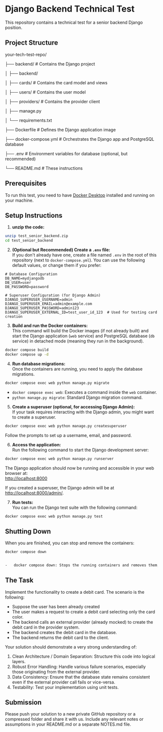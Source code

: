 # Django Backend Technical Test  
  
This repository contains a technical test for a senior backend Django position.  
  
## Project Structure  
  
  

your-tech-test-repo/

├── backend/ # Contains the Django project

│ ├── backend/

│ ├── cards/ # Contains the card model and views

│ ├── users/ # Contains the user model

│ ├── providers/ # Contains the provider client

│ ├── manage.py

│ └── requirements.txt

├── Dockerfile # Defines the Django application image

├── docker-compose.yml # Orchestrates the Django app and PostgreSQL database

├── .env # Environment variables for database (optional, but recommended)

└── README.md # These instructions

  
  
  

## Prerequisites  
  
To run this test, you need to have [Docker Desktop](https://www.docker.com/products/docker-desktop/) installed and running on your machine.  
  
## Setup Instructions  
  
1. **unzip the code:**  
```bash  
unzip test_senior_backend.zip
cd test_senior_backend   
```  
  
2. **(Optional but Recommended) Create a `.env` file:**  
If you don't already have one, create a file named `.env` in the root of this repository (next to `docker-compose.yml`). You can use the following default values, or change them if you prefer:  
```env  
# Database Configuration
DB_NAME=mydjangodb  
DB_USER=user  
DB_PASSWORD=password  

# Superuser Configuration (for Django Admin)
DJANGO_SUPERUSER_USERNAME=admin
DJANGO_SUPERUSER_EMAIL=admin@example.com
DJANGO_SUPERUSER_PASSWORD=admin123
DJANGO_SUPERUSER_EXTERNAL_ID=test_user_id_123  # Used for testing card creation
```  
  
3. **Build and run the Docker containers:**  
This command will build the Docker images (if not already built) and start the Django application (`web` service) and PostgreSQL database (`db` service) in detached mode (meaning they run in the background).  
```bash  
docker compose build  
docker compose up -d  
```  
  
4. **Run database migrations:**  
Once the containers are running, you need to apply the database migrations.  
```bash  
docker compose exec web python manage.py migrate  
```  
* `docker compose exec web`: Executes a command inside the `web` container.  
* `python manage.py migrate`: Standard Django migration command.  
  
5. **Create a superuser (optional, for accessing Django Admin):**  
If your task requires interacting with the Django admin, you might want to create a superuser.  
```bash  
docker compose exec web python manage.py createsuperuser  
```  
Follow the prompts to set up a username, email, and password.  
  
6. **Access the application:**  
Run the following command to start the Django development server:  
```bash  
docker compose exec web python manage.py runserver  
```  
The Django application should now be running and accessible in your web browser at:  
[http://localhost:8000](http://localhost:8000)  
  
If you created a superuser, the Django admin will be at [http://localhost:8000/admin/](http://localhost:8000/admin/).  
  
7. **Run tests:**  
You can run the Django test suite with the following command:  
```bash  
docker compose exec web python manage.py test  
```  
  
## Shutting Down  
  
When you are finished, you can stop and remove the containers:  
```bash  
docker compose down  
  

-   docker compose down: Stops the running containers and removes them, along with their networks. It does not remove the named volumes (like db_data), so your database data will persist. If you want to remove volumes too, add -v or --volumes.
```    

## The Task

Implement the functionality to create a debit card.
The scenario is the following:

-   Suppose the user has been already created
-   The user makes a request to create a debit card selecting only the card color. 
-   The backend calls an external provider (already mocked) to create the debit card in the provider system.
-   The backend creates the debit card in the database.
-   The backend returns the debit card to the client. 
    
Your solution should demonstrate a very strong understanding of:
1.  Clean Architecture / Domain Separation: Structure this code into logical layers.
2.  Robust Error Handling: Handle various failure scenarios, especially those originating from the external provider.
3.  Data Consistency: Ensure that the database state remains consistent even if the external provider call fails or vice-versa.
4.  Testability: Test your implementation using unit tests.
    

## Submission

Please push your solution to a new private GitHub repository or a compressed folder and share it with us. Include any relevant notes or assumptions in your README.md or a separate NOTES.md file.
